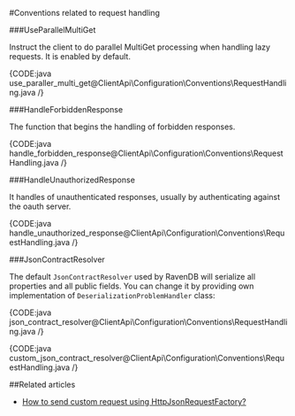 ﻿#Conventions related to request handling

###UseParallelMultiGet

Instruct the client to do parallel MultiGet processing when handling lazy requests. It is enabled by default.

{CODE:java use_paraller_multi_get@ClientApi\Configuration\Conventions\RequestHandling.java /}

###HandleForbiddenResponse

The function that begins the handling of forbidden responses.

{CODE:java handle_forbidden_response@ClientApi\Configuration\Conventions\RequestHandling.java /}

###HandleUnauthorizedResponse

It handles of unauthenticated responses, usually by authenticating against the oauth server.

{CODE:java handle_unauthorized_response@ClientApi\Configuration\Conventions\RequestHandling.java /}


###JsonContractResolver

The default `JsonContractResolver` used by RavenDB will serialize all properties and all public fields. You can change it by providing own implementation of `DeserializationProblemHandler` class:

{CODE:java json_contract_resolver@ClientApi\Configuration\Conventions\RequestHandling.java /}

{CODE:java custom_json_contract_resolver@ClientApi\Configuration\Conventions\RequestHandling.java /}

##Related articles

- [How to send custom request using HttpJsonRequestFactory?](../../how-to/send-custom-request-using-httpjsonrequestfactory)